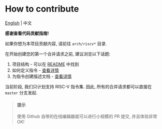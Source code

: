 # How to contribute

[English](./contribute.md) | 中文

**感谢查看代码贡献指南!**

如果你想为本项目贡献内容, 请前往 `arch/riscv*` 目录.

在开始创建您的第一个合并请求之前, 建议浏览以下话题:

1. 项目结构 - 可以在 [README](../README.md) 中找到
1. 如何定义指令 - [查看详情](./define.md)
1. 为指令创建描述文档 - [查看详情](./doc-instruction.zh.md)

当前阶段, 我们只计划支持 RISC-V 指令集.
因此, 所有的合并请求都可以直接在 `master` 分支发起.

> #### 提示
> 
> 使用 Github 自带的在线编辑器就可以进行小规模的 PR 提交, 并且体验非常 OK!
